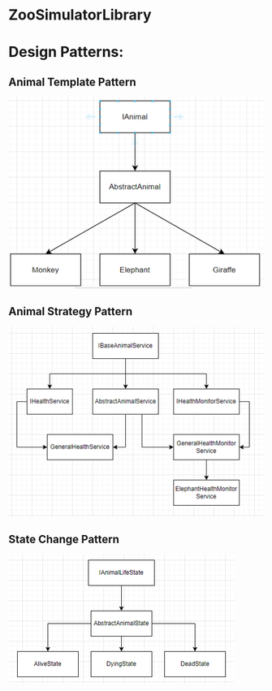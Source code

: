 # ZooSimulatorLibrary

# Design Patterns:

## Animal Template Pattern

![ZooSimulator](ProjectStructurePictures/animal_template_pattern.png)

## Animal Strategy Pattern

![ZooSimulator](ProjectStructurePictures/animal_strategy_pattern.PNG)

## State Change Pattern

![ZooSimulator](ProjectStructurePictures/state_change.PNG)
